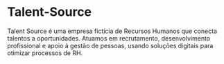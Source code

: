 # Talent-Source
Talent Source é uma empresa fictícia de Recursos Humanos que conecta talentos a oportunidades. Atuamos em recrutamento, desenvolvimento profissional e apoio à gestão de pessoas, usando soluções digitais para otimizar processos de RH.
